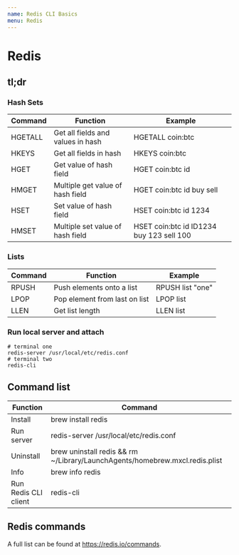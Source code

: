 ```yaml
---
name: Redis CLI Basics
menu: Redis
---
```


# Redis

## tl;dr

### Hash Sets

| Command | Function                          | Example                                  |
| ------- | --------------------------------- | ---------------------------------------- |
| HGETALL | Get all fields and values in hash | HGETALL coin:btc                         |
| HKEYS   | Get all fields in hash            | HKEYS coin:btc                           |
| HGET    | Get value of hash field           | HGET coin:btc id                         |
| HMGET   | Multiple get value of hash field  | HGET coin:btc id buy sell                |
| HSET    | Set value of hash field           | HSET coin:btc id 1234                    |
| HMSET   | Multiple set value of hash field  | HSET coin:btc id ID1234 buy 123 sell 100 |

### Lists

| Command | Function                      | Example          |
| ------- | ----------------------------- | ---------------- |
| RPUSH   | Push elements onto a list     | RPUSH list "one" |
| LPOP    | Pop element from last on list | LPOP list        |
| LLEN    | Get list length               | LLEN list        |


### Run local server and attach

```shell
# terminal one
redis-server /usr/local/etc/redis.conf
# terminal two
redis-cli
```

## Command list

| Function             | Command                                                                     |
| -------------------- | --------------------------------------------------------------------------- |
| Install              | brew install redis                                                          |
| Run server           | redis-server /usr/local/etc/redis.conf                                      |
| Uninstall            | brew uninstall redis && rm ~/Library/LaunchAgents/homebrew.mxcl.redis.plist |
| Info                 | brew info redis                                                             |
| Run Redis CLI client | redis-cli                                                                   |

## Redis commands

A full list can be found at https://redis.io/commands.